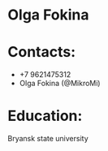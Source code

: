 # Olga Fokina
# Contacts:
* +7 9621475312
* Olga Fokina (@MikroMi)

# Education:
Bryansk state university
